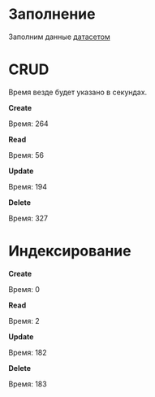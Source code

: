 # Заполнение
Заполним данные [датасетом](https://web.stanford.edu/class/archive/cs/cs109/cs109.1166/problem12.html)
[](/images/dataset.png)

# CRUD
Время везде будет указано в секундах.

**Create**

Время: 264
[](/images/create.png)

**Read**

Время: 56
[](/images/read.png)

**Update**

Время: 194
[](/images/update.png)

**Delete**

Время: 327
[](/images/delete.png)

# Индексирование 
[](/images/index.png)
**Create**

Время: 0
[](/images/ind_create.png)

**Read**

Время: 2
[](/images/ind_read.png)

**Update**

Время: 182
[](/images/ind_update.png)

**Delete**

Время: 183
[](/images/ind_delete)
